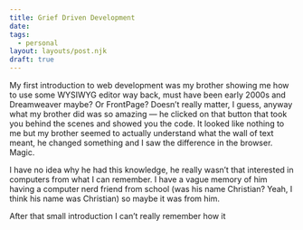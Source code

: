 ```yaml
---
title: Grief Driven Development
date:
tags:
  - personal
layout: layouts/post.njk
draft: true
---
```


My first introduction to web development was my brother showing me how to use some WYSIWYG editor way back, must have been early 2000s and Dreamweaver maybe? Or FrontPage? Doesn’t really matter, I guess, anyway what my brother did was so amazing — he clicked on that button that took you behind the scenes and showed you the code. It looked like nothing to me but my brother seemed to actually understand what the wall of text meant, he changed something and I saw the difference in the browser. Magic.

I have no idea why he had this knowledge, he really wasn’t that interested in computers from what I can remember. I have a vague memory of him having a computer nerd friend from school (was his name Christian? Yeah, I think his name was Christian) so maybe it was from him.

After that small introduction I can’t really remember how it
